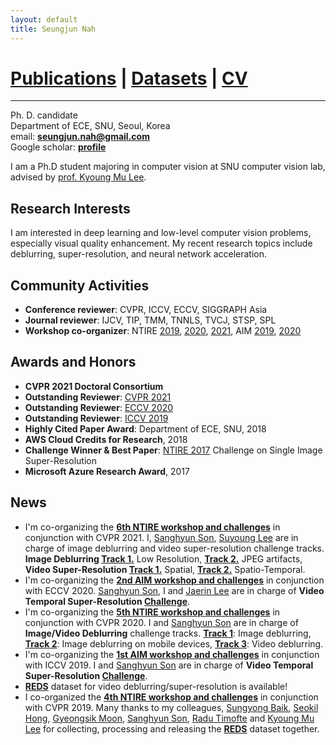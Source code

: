 ```yaml
---
layout: default
title: Seungjun Nah
---
```


# [Publications](publications) | [Datasets](Datasets/datasets) | [CV](cv.pdf)
___

Ph. D. candidate  
Department of ECE, SNU, Seoul, Korea  
email: **seungjun.nah@gmail.com**  
Google scholar: **[profile](https://scholar.google.com/citations?user=hEr2AKsAAAAJ&hl=en)**

I am a Ph.D student majoring in computer vision at SNU computer vision lab, advised by [prof. Kyoung Mu Lee](https://cv.snu.ac.kr/index.php/faculty/).

## Research Interests

I am interested in deep learning and low-level computer vision problems, especially visual quality enhancement.
My recent research topics include deblurring, super-resolution, and neural network acceleration.

## Community Activities

* **Conference reviewer**: CVPR, ICCV, ECCV, SIGGRAPH Asia
* **Journal reviewer**: IJCV, TIP, TMM, TNNLS, TVCJ, STSP, SPL
* **Workshop co-organizer**: NTIRE [2019](https://data.vision.ee.ethz.ch/cvl/ntire19/), [2020](https://data.vision.ee.ethz.ch/cvl/ntire20/), [2021](https://data.vision.ee.ethz.ch/cvl/ntire21/), AIM [2019](https://data.vision.ee.ethz.ch/cvl/aim19/), [2020](https://data.vision.ee.ethz.ch/cvl/aim19/)

<!-- [NTIRE 2019](https://data.vision.ee.ethz.ch/cvl/ntire19/), [NTIRE 2020](https://data.vision.ee.ethz.ch/cvl/ntire20/), [AIM 2019](https://data.vision.ee.ethz.ch/cvl/aim19/), [AIM 2020](https://data.vision.ee.ethz.ch/cvl/aim20/) -->

## Awards and Honors

* **CVPR 2021 Doctoral Consortium**
* **Outstanding Reviewer**: [CVPR 2021](http://cvpr2021.thecvf.com/node/184)
* **Outstanding Reviewer**: [ECCV 2020](https://eccv2020.eu/outstanding-reviewers/)
* **Outstanding Reviewer**: [ICCV 2019](https://iccv2019.thecvf.com/best_reviewers)
* **Highly Cited Paper Award**: Department of ECE, SNU, 2018
* **AWS Cloud Credits for Research**, 2018
* **Challenge Winner & Best Paper**: [NTIRE 2017](https://data.vision.ee.ethz.ch/cvl/ntire17/) Challenge on Single Image Super-Resolution
* **Microsoft Azure Research Award**, 2017

## News

* I'm co-organizing the **[6th NTIRE workshop and challenges](https://data.vision.ee.ethz.ch/cvl/ntire21/)** in conjunction with CVPR 2021. I, [Sanghyun Son](https://scholar.google.com/citations?user=nWaSdu0AAAAJ&hl=en), [Suyoung Lee](https://scholar.google.com/citations?user=s0uhy1gAAAAJ&hl=en) are in charge of image deblurring and video super-resolution challenge tracks. **Image Deblurring [Track 1.](https://competitions.codalab.org/competitions/28073)** Low Resolution, **[Track 2.](https://competitions.codalab.org/competitions/28074)** JPEG artifacts, **Video Super-Resolution [Track 1.](https://competitions.codalab.org/competitions/28051)** Spatial, **[Track 2.](https://competitions.codalab.org/competitions/28072)** Spatio-Temporal.
* I'm co-organizing the **[2nd AIM workshop and challenges](https://data.vision.ee.ethz.ch/cvl/aim20/)** in conjunction with ECCV 2020. [Sanghyun Son](https://scholar.google.com/citations?user=nWaSdu0AAAAJ&hl=en), I and [Jaerin Lee](https://cv.snu.ac.kr/index.php/students/) are in charge of **Video Temporal Super-Resolution [Challenge](https://competitions.codalab.org/competitions/24584)**.
* I'm co-organizing the **[5th NTIRE workshop and challenges](https://data.vision.ee.ethz.ch/cvl/ntire20/)** in conjunction with CVPR 2020. I and [Sanghyun Son](https://scholar.google.com/citations?user=nWaSdu0AAAAJ&hl=en) are in charge of **Image/Video Deblurring** challenge tracks. **[Track 1](https://competitions.codalab.org/competitions/22233)**: Image deblurring, **[Track 2](https://competitions.codalab.org/competitions/22234)**: Image deblurring on mobile devices, **[Track 3](https://competitions.codalab.org/competitions/22235)**: Video deblurring.
* I'm co-organizing the **[1st AIM workshop and challenges](https://data.vision.ee.ethz.ch/cvl/aim19/)** in conjunction with ICCV 2019. I and [Sanghyun Son](https://scholar.google.com/citations?user=nWaSdu0AAAAJ&hl=en) are in charge of **Video Temporal Super-Resolution [Challenge](https://competitions.codalab.org/competitions/20244)**.
* **[REDS](Datasets/reds)** dataset for video deblurring/super-resolution is available!
* I co-organized the **[4th NTIRE workshop and challenges](https://data.vision.ee.ethz.ch/cvl/ntire19/)** in conjunction with CVPR 2019. Many thanks to my colleagues, [Sungyong Baik](https://scholar.google.com/citations?user=lQ4gotkAAAAJ&hl=en), [Seokil Hong](https://scholar.google.com/citations?user=nYDLTksAAAAJ&hl=en), [Gyeongsik Moon](https://scholar.google.com/citations?user=2f2D258AAAAJ&hl=en), [Sanghyun Son](https://scholar.google.com/citations?user=nWaSdu0AAAAJ&hl=en), [Radu Timofte](https://scholar.google.com/citations?user=u3MwH5kAAAAJ&hl=en) and [Kyoung Mu Lee](https://scholar.google.com/citations?user=Hofj9kAAAAAJ&hl=en) for collecting, processing and releasing the **[REDS](Datasets/reds)** dataset together.
